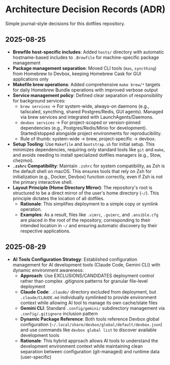 # Architecture Decision Records (ADR)

Simple journal-style decisions for this dotfiles repository.

## 2025-08-25

- **Brewfile host-specific includes**: Added `hosts/` directory with automatic hostname-based includes to `.Brewfile` for machine-specific package management
- **Package management separation**: Moved CLI tools (`mas`, `syncthing`) from Homebrew to Devbox, keeping Homebrew Cask for GUI applications only
- **Makefile brew operations**: Added comprehensive `make brew/*` targets for daily Homebrew Bundle operations with improved verbose output
- **Service management policy**: Defined clear separation of responsibility for background services:
  - `brew services` → For system-wide, always-on daemons (e.g., tailscaled, syncthing, shared Postgres/Redis, GUI agents). Managed via brew services and integrated with LaunchAgents/Daemons.
  - `devbox services` → For project-scoped or version-pinned dependencies (e.g., Postgres/Redis/Minio for development). Started/stopped alongside project environments for reproducibility.
  - Rule of thumb: system-wide → brew, project-specific → devbox.
- **Setup Tooling**: Use `Makefile` and `bootstrap.sh` for initial setup. This minimizes dependencies, requiring only standard tools like `git` and `make`, and avoids needing to install specialized dotfiles managers (e.g., Stow, chezmoi).
- **`.zshrc` Compatibility**: Maintain `.zshrc` for system compatibility, as Zsh is the default shell on macOS. This ensures tools that rely on Zsh for initialization (e.g., Docker, Devbox) function correctly, even if Zsh is not the primary interactive shell.
- **Layout Principle (Home Directory Mirror)**: The repository's root is structured to be a direct mirror of the user's home directory (`~/`). This principle dictates the location of all dotfiles.
    - **Rationale**: This simplifies deployment to a simple copy or symlink operation.
    - **Examples**: As a result, files like `.vimrc`, `.gvimrc`, and `.ansible.cfg` are placed in the root of the repository, corresponding to their intended location in `~/` and ensuring automatic discovery by their respective applications.

## 2025-08-29

- **AI Tools Configuration Strategy**: Established configuration management for AI development tools (Claude Code, Gemini CLI) with dynamic environment awareness:
  - **Approach**: Use EXCLUSIONS/CANDIDATES deployment control rather than complex .gitignore patterns for granular file-level deployment
  - **Claude Code**: `.claude/` directory excluded from deployment, but `.claude/CLAUDE.md` individually symlinked to provide environment context while allowing AI tool to manage its own cache/state files
  - **Gemini CLI**: Standard `.config/gemini/` subdirectory management via `.config/.gitignore` inclusion pattern
  - **Dynamic Package Reference**: Both tools reference Devbox global configuration (`~/.local/share/devbox/global/default/devbox.json`) and use commands like `devbox global list` to discover available development tools
  - **Rationale**: This hybrid approach allows AI tools to understand the development environment context while maintaining clean separation between configuration (git-managed) and runtime data (user-specific)
